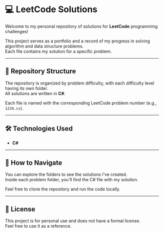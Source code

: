 # 💻 LeetCode Solutions

Welcome to my personal repository of solutions for **LeetCode** programming challenges!  

This project serves as a portfolio and a record of my progress in solving algorithm and data structure problems.  
Each file contains my solution for a specific problem.

---

## 📂 Repository Structure

The repository is organized by problem difficulty, with each difficulty level having its own folder.  
All solutions are written in **C#**.


Each file is named with the corresponding LeetCode problem number (e.g., `1234.cs`).

---

## 🛠️ Technologies Used

- **C#**

---

## 🚀 How to Navigate

You can explore the folders to see the solutions I've created.  
Inside each problem folder, you'll find the C# file with my solution.

Feel free to clone the repository and run the code locally.

---

## 📄 License

This project is for personal use and does not have a formal license.  
Feel free to use it as a reference.
